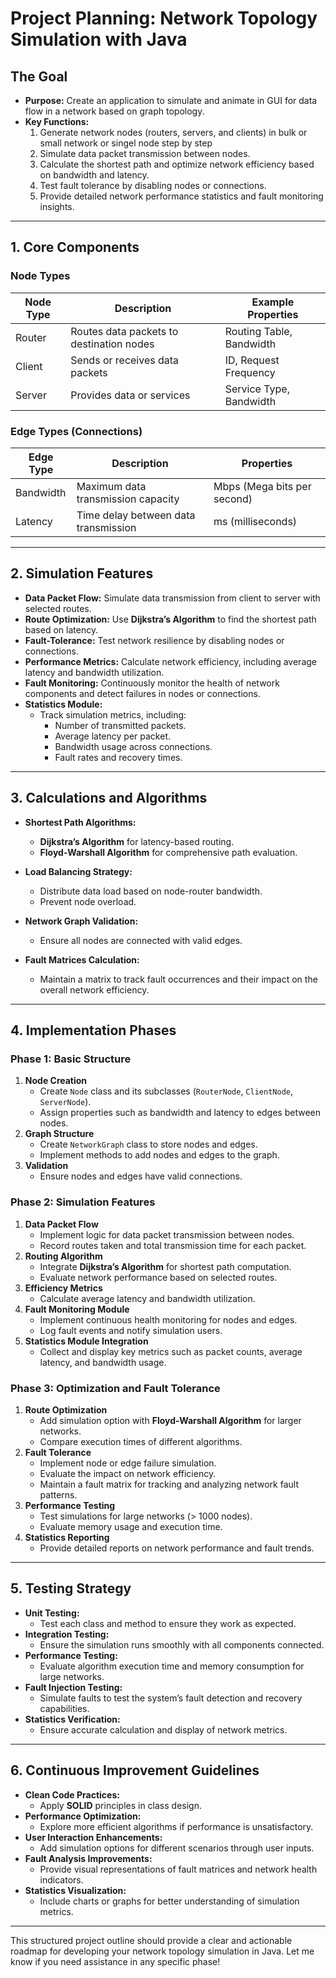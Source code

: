 # **Project Planning: Network Topology Simulation with Java**

## **The Goal**

- **Purpose:** Create an application to simulate and animate in GUI for data flow in a network based on graph topology.
- **Key Functions:**
  1. Generate network nodes (routers, servers, and clients) in bulk or small network or singel node step by step
  2. Simulate data packet transmission between nodes.
  3. Calculate the shortest path and optimize network efficiency based on bandwidth and latency.
  4. Test fault tolerance by disabling nodes or connections.
  5. Provide detailed network performance statistics and fault monitoring insights.

---

## **1. Core Components**

### **Node Types**

| Node Type  | Description                            | Example Properties        |
|------------|------------------------------------------|----------------------------|
| Router     | Routes data packets to destination nodes| Routing Table, Bandwidth   |
| Client     | Sends or receives data packets          | ID, Request Frequency      |
| Server     | Provides data or services               | Service Type, Bandwidth    |

### **Edge Types (Connections)**

| Edge Type  | Description                            | Properties                 |
|------------|------------------------------------------|----------------------------|
| Bandwidth  | Maximum data transmission capacity      | Mbps (Mega bits per second)|
| Latency    | Time delay between data transmission    | ms (milliseconds)          |

---

## **2. Simulation Features**

- **Data Packet Flow:** Simulate data transmission from client to server with selected routes.
- **Route Optimization:** Use **Dijkstra’s Algorithm** to find the shortest path based on latency.
- **Fault-Tolerance:** Test network resilience by disabling nodes or connections.
- **Performance Metrics:** Calculate network efficiency, including average latency and bandwidth utilization.
- **Fault Monitoring:** Continuously monitor the health of network components and detect failures in nodes or connections.
- **Statistics Module:**
  - Track simulation metrics, including:
    - Number of transmitted packets.
    - Average latency per packet.
    - Bandwidth usage across connections.
    - Fault rates and recovery times.

---

## **3. Calculations and Algorithms**

- **Shortest Path Algorithms:**
  - **Dijkstra’s Algorithm** for latency-based routing.
  - **Floyd-Warshall Algorithm** for comprehensive path evaluation.

- **Load Balancing Strategy:**
  - Distribute data load based on node-router bandwidth.
  - Prevent node overload.

- **Network Graph Validation:**
  - Ensure all nodes are connected with valid edges.

- **Fault Matrices Calculation:**
  - Maintain a matrix to track fault occurrences and their impact on the overall network efficiency.

---

## **4. Implementation Phases**

### **Phase 1: Basic Structure**

1. **Node Creation**
   - Create `Node` class and its subclasses (`RouterNode`, `ClientNode`, `ServerNode`).
   - Assign properties such as bandwidth and latency to edges between nodes.
2. **Graph Structure**
   - Create `NetworkGraph` class to store nodes and edges.
   - Implement methods to add nodes and edges to the graph.
3. **Validation**
   - Ensure nodes and edges have valid connections.

### **Phase 2: Simulation Features**

1. **Data Packet Flow**
   - Implement logic for data packet transmission between nodes.
   - Record routes taken and total transmission time for each packet.
2. **Routing Algorithm**
   - Integrate **Dijkstra’s Algorithm** for shortest path computation.
   - Evaluate network performance based on selected routes.
3. **Efficiency Metrics**
   - Calculate average latency and bandwidth utilization.
4. **Fault Monitoring Module**
   - Implement continuous health monitoring for nodes and edges.
   - Log fault events and notify simulation users.
5. **Statistics Module Integration**
   - Collect and display key metrics such as packet counts, average latency, and bandwidth usage.

### **Phase 3: Optimization and Fault Tolerance**

1. **Route Optimization**
   - Add simulation option with **Floyd-Warshall Algorithm** for larger networks.
   - Compare execution times of different algorithms.
2. **Fault Tolerance**
   - Implement node or edge failure simulation.
   - Evaluate the impact on network efficiency.
   - Maintain a fault matrix for tracking and analyzing network fault patterns.
3. **Performance Testing**
   - Test simulations for large networks (> 1000 nodes).
   - Evaluate memory usage and execution time.
4. **Statistics Reporting**
   - Provide detailed reports on network performance and fault trends.

---

## **5. Testing Strategy**

- **Unit Testing:**
  - Test each class and method to ensure they work as expected.
- **Integration Testing:**
  - Ensure the simulation runs smoothly with all components connected.
- **Performance Testing:**
  - Evaluate algorithm execution time and memory consumption for large networks.
- **Fault Injection Testing:**
  - Simulate faults to test the system’s fault detection and recovery capabilities.
- **Statistics Verification:**
  - Ensure accurate calculation and display of network metrics.

---

## **6. Continuous Improvement Guidelines**

- **Clean Code Practices:**
  - Apply **SOLID** principles in class design.
- **Performance Optimization:**
  - Explore more efficient algorithms if performance is unsatisfactory.
- **User Interaction Enhancements:**
  - Add simulation options for different scenarios through user inputs.
- **Fault Analysis Improvements:**
  - Provide visual representations of fault matrices and network health indicators.
- **Statistics Visualization:**
  - Include charts or graphs for better understanding of simulation metrics.

---

This structured project outline should provide a clear and actionable roadmap for developing your network topology simulation in Java. Let me know if you need assistance in any specific phase!
